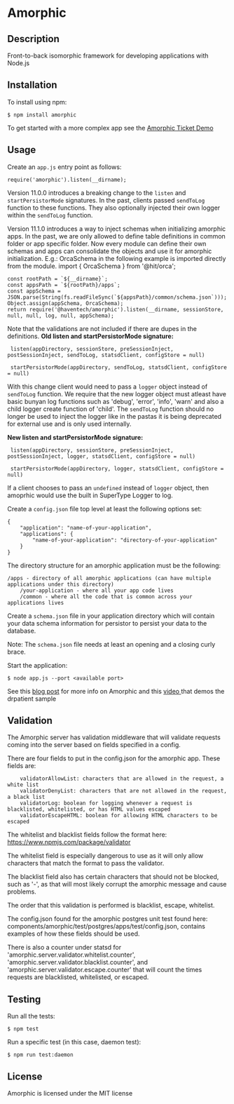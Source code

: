 # Amorphic

## Description

Front-to-back isomorphic framework for developing applications with Node.js

## Installation

To install using npm:

    $ npm install amorphic

To get started with a more complex app see the [Amorphic Ticket Demo](https://github.com/selsamman/amorphic-ticket-demo/)

## Usage

Create an `app.js` entry point as follows:

    require('amorphic').listen(__dirname);

Version 11.0.0 introduces a breaking change to the `listen` and `startPersistorMode` signatures. In the past, clients passed
`sendToLog` function to these functions. They also optionally injected their own logger within the `sendToLog` function. 

Version 11.1.0 introduces a way to inject schemas when initializing amorphic apps.
In the past, we are only allowed to define table definitions in common folder or app specific folder. Now every module can define their own schemas and apps can consolidate the objects and use it for amorphic initialization.
E.g.: OrcaSchema in the following example is imported directly from the module.
    import { OrcaSchema } from '@hit/orca';

    const rootPath = `${__dirname}`;
    const appsPath = `${rootPath}/apps`;
    const appSchema = JSON.parse(String(fs.readFileSync(`${appsPath}/common/schema.json`)));
    Object.assign(appSchema, OrcaSchema);
    return require('@haventech/amorphic').listen(__dirname, sessionStore, null, null, log, null, appSchema);

Note that the validations are not included if there are dupes in the definitions.
**Old listen and startPersistorMode signature:**

```
 listen(appDirectory, sessionStore, preSessionInject, postSessionInject, sendToLog, statsdClient, configStore = null)
 
 startPersistorMode(appDirectory, sendToLog, statsdClient, configStore = null)

```

With this change client would need to pass a `logger` object instead of `sendToLog` function. We require that the new logger object must atleast have basic bunyan log functions such as 'debug', 'error', 'info', 'warn' and also a child logger create function of 'child'. The `sendToLog` function should no longer be used to inject the logger like in the pastas it is being deprecated for external use and is only used internally. 

**New listen and startPersistorMode signature:**

```
 listen(appDirectory, sessionStore, preSessionInject, postSessionInject, logger, statsdClient, configStore = null)
 
 startPersistorMode(appDirectory, logger, statsdClient, configStore = null)

```

If a client chooses to pass an `undefined` instead of `logger` object, then amoprhic would use the built in SuperType Logger to log.

Create a `config.json` file top level at least the following options set:

    {
        "application": "name-of-your-application",
        "applications": {
            "name-of-your-application": "directory-of-your-application"
        }
    }

The directory structure for an amorphic application must be the following:

    /apps - directory of all amorphic applications (can have multiple applications under this directory)
        /your-application - where all your app code lives
        /common - where all the code that is common across your applications lives

Create a `schema.json` file in your application directory which will contain your data schema information for persistor to persist your data to the database.

Note: The `schema.json` file needs at least an opening and a closing curly brace.

Start the application:

    $ node app.js --port <available port>

See this [blog post](http://elsamman.com/?p=117) for more info on Amorphic and this
[video ](http://www.screencast.com/t/Z5Y2jMTmJ) that demos the drpatient sample

## Validation 

The Amorphic server has validation middleware that will validate requests coming into the server based on fields specified in a config.

There are four fields to put in the config.json for the amorphic app. These fields are:

```
    validatorAllowList: characters that are allowed in the request, a white list
    validatorDenyList: characters that are not allowed in the request, a black list
    validatorLog: boolean for logging whenever a request is blacklisted, whitelisted, or has HTML values escaped
    validatorEscapeHTML: boolean for allowing HTML characters to be escaped
```

The whitelist and blacklist fields follow the format here: https://www.npmjs.com/package/validator

The whitelist field is especially dangerous to use as it will only allow characters that match the format to pass the validator.

The blacklist field also has certain characters that should not be blocked, such as '-', as that will most likely corrupt the amorphic message and cause problems.

The order that this validation is performed is blacklist, escape, whitelist.

The config.json found for the amorphic postgres unit test found here: components/amorphic/test/postgres/apps/test/config.json, contains examples of how these fields should be used.

There is also a counter under statsd for 'amorphic.server.validator.whitelist.counter', 'amorphic.server.validator.blacklist.counter', and 'amorphic.server.validator.escape.counter' that will count the times requests are blacklisted, whitelisted, or escaped.

## Testing

Run all the tests:

    $ npm test

Run a specific test (in this case, daemon test):

    $ npm run test:daemon

## License

Amorphic is licensed under the MIT license


